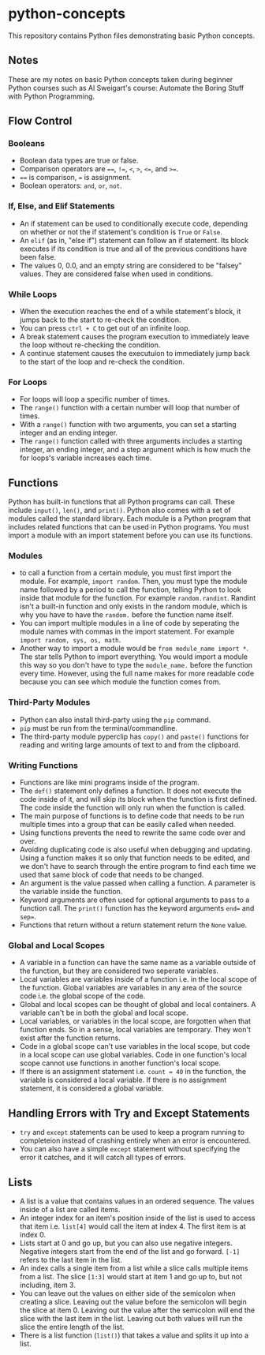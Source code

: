 # python-concepts
This repository contains Python files demonstrating basic Python concepts.

## Notes
These are my notes on basic Python concepts taken during beginner Python courses such as Al Sweigart's course: Automate the Boring Stuff with Python Programming.

## Flow Control

### Booleans
- Boolean data types are true or false. 
- Comparison operators are `==`, `!=`, `<`, `>`, `<=`, and `>=`.
- `==` is comparison, `=` is assignment.
- Boolean operators: `and`, `or`, `not`.

### If, Else, and Elif Statements
- An if statement can be used to conditionally execute code, depending on whether or not the if statement's condition is `True` or `False`.
- An `elif` (as in, "else if") statement can follow an if statement. Its block executes if its condition is true and all of the previous conditions have been false.
- The values 0, 0.0, and an empty string are considered to be "falsey" values. They are considered false when used in conditions. 

### While Loops
- When the execution reaches the end of a while statement's block, it jumps back to the start to re-check the condition. 
- You can press `ctrl + C` to get out of an infinite loop.
- A break statement causes the program execution to immediately leave the loop without re-checking the condition.
- A continue statement causes the executuion to immediately jump back to the start of the loop and re-check the condition.

### For Loops
- For loops will loop a specific number of times.
- The `range()` function with a certain number will loop that number of times. 
- With a `range()` function with two arguments, you can set a starting integer and an ending integer.
- The `range()` function called with three arguments includes a starting integer, an ending integer, and a step argument which is how much the for loops's variable increases each time. 

## Functions
Python has built-in functions that all Python programs can call. These include `input()`, `len()`, and `print()`. Python also comes with a set of modules called the standard library. Each module is a Python program that includes related functions that can be used in Python programs. You must import a module with an import statement before you can use its functions.

### Modules
- to call a function from a certain module, you must first import the module. For example, `import random`. Then, you must type the module name followed by a period to call the function, telling Python to look inside that module for the function. For example `random.randint`. Randint isn't a built-in function and only exists in the random module, which is why you have to have the `random.` before the function name itself.
- You can import multiple modules in a line of code by seperating the module names with commas in the import statement. For example `import random, sys, os, math`.
- Another way to import a module would be `from module_name import *`. The star tells Python to import everything. You would import a module this way so you don't have to type the `module_name.` before the function every time. However, using the full name makes for more readable code because you can see which module the function comes from.

### Third-Party Modules
- Python can also install third-party using the `pip` command.
- `pip` must be run from the terminal/commandline.
- The third-party module pyperclip has `copy()` and `paste()` functions for reading and writing large amounts of text to and from the clipboard.

### Writing Functions
- Functions are like mini programs inside of the program.
- The `def()` statement only defines a function. It does not execute the code inside of it, and will skip its block when the function is first defined. The code inside the function will only run when the function is called.
- The main purpose of functions is to define code that needs to be run multiple times into a group that can be easily called when needed. 
- Using functions prevents the need to rewrite the same code over and over.
- Avoiding duplicating code is also useful when debugging and updating. Using a function makes it so only that function needs to be edited, and we don't have to search through the entire program to find each time we used that same block of code that needs to be changed.
- An argument is the value passed when calling a function. A parameter is the variable inside the function.
- Keyword arguments are often used for optional arguments to pass to a function call. The `print()` function has the keyword arguments `end=` and `sep=`.
- Functions that return without a return statement return the `None` value.

### Global and Local Scopes
- A variable in a function can have the same name as a variable outside of the function, but they are considered two seperate variables.
- Local variables are variables inside of a function i.e. in the local scope of the function. Global variables are variables in any area of the source code i.e. the global scope of the code. 
- Global and local scopes can be thought of global and local containers. A variable can't be in both the global and local scope. 
- Local variables, or variables in the local scope, are forgotten when that function ends. So in a sense, local variables are temporary. They won't exist after the function returns.
- Code in a global scope can't use variables in the local scope, but code in a local scope can use global variables. Code in one function's local scope cannot use functions in another function's local scope.
- If there is an assignment statement i.e. `count = 40` in the function, the variable is considered a local variable. If there is no assignment statement, it is considered a global variable. 

## Handling Errors with Try and Except Statements
- `try` and `except` statements can be used to keep a program running to completeion instead of crashing entirely when an error is encountered.
- You can also have a simple `except` statement without specifying the error it catches, and it will catch all types of errors.

## Lists
- A list is a value that contains values in an ordered sequence. The values inside of a list are called items.
- An integer index for an item's position inside of the list is used to access that item i.e. `list[4]` would call the item at index 4. The first item is at index 0.
- Lists start at 0 and go up, but you can also use negative integers. Negative integers start from the end of the list and go forward. `[-1]` refers to the last item in the list. 
- An index calls a single item from a list while a slice calls multiple items from a list. The slice `[1:3]` would start at item 1 and go up to, but not including, item 3. 
- You can leave out the values on either side of the semicolon when creating a slice. Leaving out the value before the semicolon will begin the slice at item 0. Leaving out the value after the semicolon will end the slice with the last item in the list. Leaving out both values will run the slice the entire length of the list.
- There is a list function (`list()`) that takes a value and splits it up into a list.
